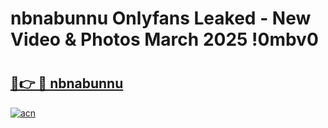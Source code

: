 # nbnabunnu Onlyfans Leaked - New Video & Photos March 2025 !0mbv0

# <h2><a href="https://s3t7bp.iuczelnia.edu.pl?title=nbnabunnu&ref=0mbv0">🔗👉 🔴 nbnabunnu</a></h2>

[![acn](https://github.com/user-attachments/assets/0f9c940e-d8b0-45ae-aac7-cd30a18b3e1c)](https://s3t7bp.iuczelnia.edu.pl?title=nbnabunnu&ref=0mbv0)

